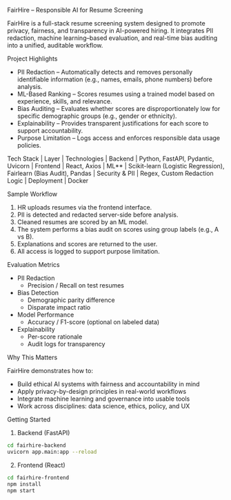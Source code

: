 FairHire – Responsible AI for Resume Screening

FairHire is a full-stack resume screening system designed to promote privacy, fairness, and transparency in AI-powered hiring. It integrates PII redaction, machine learning–based evaluation, and real-time bias auditing into a unified, auditable workflow.

Project Highlights

- PII Redaction – Automatically detects and removes personally identifiable information (e.g., names, emails, phone numbers) before analysis.
- ML-Based Ranking – Scores resumes using a trained model based on experience, skills, and relevance.
- Bias Auditing – Evaluates whether scores are disproportionately low for specific demographic groups (e.g., gender or ethnicity).
- Explainability – Provides transparent justifications for each score to support accountability.
- Purpose Limitation – Logs access and enforces responsible data usage policies.

Tech Stack
| Layer          | Technologies 
| Backend        | Python, FastAPI, Pydantic, Uvicorn 
| Frontend       | React, Axios 
| ML**           | Scikit-learn (Logistic Regression), Fairlearn (Bias Audit), Pandas 
| Security & PII | Regex, Custom Redaction Logic 
| Deployment     | Docker 

Sample Workflow

1. HR uploads resumes via the frontend interface.
2. PII is detected and redacted server-side before analysis.
3. Cleaned resumes are scored by an ML model.
4. The system performs a bias audit on scores using group labels (e.g., A vs B).
5. Explanations and scores are returned to the user.
6. All access is logged to support purpose limitation.

Evaluation Metrics

- PII Redaction
  - Precision / Recall on test resumes
- Bias Detection
  - Demographic parity difference
  - Disparate impact ratio
- Model Performance
  - Accuracy / F1-score (optional on labeled data)
- Explainability
  - Per-score rationale
  - Audit logs for transparency

Why This Matters

FairHire demonstrates how to:
- Build ethical AI systems with fairness and accountability in mind
- Apply privacy-by-design principles in real-world workflows
- Integrate machine learning and governance into usable tools
- Work across disciplines: data science, ethics, policy, and UX

Getting Started

1. Backend (FastAPI)

```bash
cd fairhire-backend
uvicorn app.main:app --reload
```
2. Frontend (React)

```bash
cd fairhire-frontend
npm install
npm start
```
